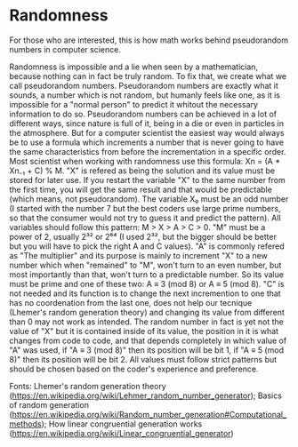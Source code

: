 # Randomness
For those who are interested, this is how math works behind pseudorandom numbers in computer science.

  Randomness is impossible and a lie when seen by a mathematician, because nothing can in fact be truly random. To fix that, we create what we call pseudorandom numbers. Pseudorandom numbers are exactly what it sounds, a number which is not random, but humanly feels like one, as it is impossible for a "normal person" to predict it whitout the necessary information to do so.
  Pseudorandom numbers can be achieved in a lot of different ways, since nature is full of it, being in a die or even in particles in the atmosphere. But for a computer scientist the easiest way would always be to use a formula which increments a number that is never going to have the same characteristics from before the incrementation in a specific order.
  Most scientist when working with randomness use this formula: Xn = (A * Xn₋₁ + C) % M. "X" is refered as being the solution and its value must be stored for later use. If you restart the variable "X" to the same number from the first time, you will get the same result and that would be predictable (which means, not pseudorandom). The variable X₀ must be an odd number (I started with the number 7 but the best coders use large prime numbers, so that the consumer would not try to guess it and predict the pattern). All variables should follow this pattern: M > X > A > C > 0. "M" must be a power of 2, usually 2³² or 2⁶⁴ (I used 2³², but the bigger should be better but you will have to pick the right A and C values). "A" is commonly refered as "The multiplier" and its purpose is mainly to increment "X" to a new number which when "remained" to "M", won't turn to an even number, but most importantly than that, won't turn to a predictable number. So its value must be prime and one of these two: A ≡ 3 (mod 8) or A ≡ 5 (mod 8). "C" is not needed and its function is to change the next incremention to one that has no coordenation from the last one, does not help our tecnique (Lhemer's random generation theory) and changing its value from different than 0 may not work as intended.
  The random number in fact is yet not the value of "X" but it is contained inside of its value, the position in it is what changes from code to code, and that depends completely in which value of "A" was used, if "A ≡ 3 (mod 8)" then its position will be bit 1, if "A ≡ 5 (mod 8)" then its position will be bit 2. All values must follow strict patterns but should be chosen based on the coder's experience and preference.
  
  Fonts: Lhemer's random generation theory (https://en.wikipedia.org/wiki/Lehmer_random_number_generator); 
         Basics of random generation (https://en.wikipedia.org/wiki/Random_number_generation#Computational_methods);
         How linear congruential generation works (https://en.wikipedia.org/wiki/Linear_congruential_generator)
